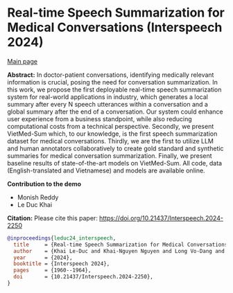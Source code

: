 # Real-time Speech Summarization for Medical Conversations (Interspeech 2024) 

[Main page](VietMed-Sum/README.md)

**Abstract:**
In doctor-patient conversations, identifying medically relevant information is crucial, posing the need for conversation summarization. In this work, we propose the first deployable real-time speech summarization system for real-world applications in industry, which generates a local summary after every N speech utterances within a conversation and a global summary after the end of a conversation. Our system could enhance user experience from a business standpoint, while also reducing computational costs from a technical perspective. Secondly, we present VietMed-Sum which, to our knowledge, is the first speech summarization dataset for medical conversations. Thirdly, we are the first to utilize LLM and human annotators collaboratively to create gold standard and synthetic summaries for medical conversation summarization. Finally, we present baseline results of state-of-the-art models on VietMed-Sum. All code, data (English-translated and Vietnamese) and models are available online.

**Contribution to the demo**
* Monish Reddy
* Le Duc Khai

**Citation:**
Please cite this paper: https://doi.org/10.21437/Interspeech.2024-2250

``` bibtex
@inproceedings{leduc24_interspeech,
  title     = {Real-time Speech Summarization for Medical Conversations},
  author    = {Khai Le-Duc and Khai-Nguyen Nguyen and Long Vo-Dang and Truong-Son Hy},
  year      = {2024},
  booktitle = {Interspeech 2024},
  pages     = {1960--1964},
  doi       = {10.21437/Interspeech.2024-2250},
}
```
